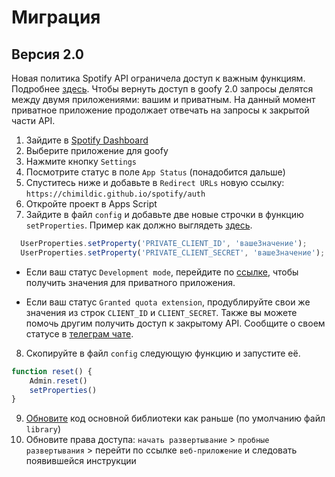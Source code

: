 # Миграция

## Версия 2.0

Новая политика Spotify API ограничела доступ к важным функциям. Подробнее [здесь](https://developer.spotify.com/blog/2024-11-27-changes-to-the-web-api).
Чтобы вернуть доступ в goofy 2.0 запросы делятся между двумя приложениями: вашим и приватным. На данный момент приватное приложение продолжает отвечать на запросы к закрытой части API.

1. Зайдите в [Spotify Dashboard](https://developer.spotify.com/dashboard)
2. Выберите приложение для goofy
3. Нажмите кнопку `Settings`
4. Посмотрите статус в поле `App Status` (понадобится дальше)
5. Спуститесь ниже и добавьте в `Redirect URLs` новую ссылку: `https://chimildic.github.io/spotify/auth`
6. Откройте проект в Apps Script
7. Зайдите в файл `config` и добавьте две новые строчки в функцию `setProperties`. Пример как должно выглядеть [здесь](https://github.com/Chimildic/goofy/blob/main/config.js).
```js
  UserProperties.setProperty('PRIVATE_CLIENT_ID', 'вашеЗначение');
  UserProperties.setProperty('PRIVATE_CLIENT_SECRET', 'вашеЗначение');
```

- Если ваш статус `Development mode`, перейдите по [ссылке](https://script.google.com/macros/s/AKfycbwwDT25i71nYAk1aICxnrXfFVDzctcmhRMqzugjEkpqmUWjGATAbMOCL5aqvlPXOIq4/exec), чтобы получить значения для приватного приложения.

- Если ваш статус `Granted quota extension`, продублируйте свои же значения из строк `CLIENT_ID` и `CLIENT_SECRET`. Также вы можете помочь другим получить доступ к закрытому API. Сообщите о своем статусе в [телеграм чате](https://t.me/forum_goofy).

8. Скопируйте в файл `config` следующую функцию и запустите её.

```js
function reset() {
    Admin.reset()
    setProperties()
}
```

9. [Обновите](https://chimildic.github.io/goofy/#/tuning?id=Обновить-библиотеку) код основной библиотеки как раньше (по умолчанию файл `library`)
10.  Обновите права доступа: `начать развертывание` > `пробные развертывания` > перейти по ссылке `веб-приложение` и следовать появившейся инструкции
